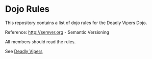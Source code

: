 Dojo Rules
==========

This repository contains a list of dojo rules for the Deadly Vipers Dojo.

Reference:
http://semver.org - Semantic Versioning

All members should read the rules.

See [Deadly Vipers](https://github.com/deadlyvipers)


